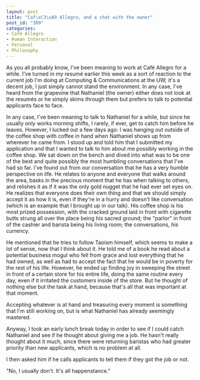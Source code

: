 ```yaml
--- 
layout: post
title: "Caf\xC3\xA9 Allegro, and a chat with the owner"
post_id: "309"
categories:
- Café Allegro
- Human Interaction
- Personal
- Philosophy
---
```

As you all probably know, I've been meaning to work at Café Allegro for a while.  I've turned in my resumé earlier this week as a sort of reaction to the current job I'm doing at Computing & Communications at the UW; it's a decent job, I just simply cannot stand the environment.  In any case, I've heard from the grapevine that Nathaniel (the owner) either does not look at the resumés or he simply skims through them but prefers to talk to potential applicants face to face.

In any case, I've been meaning to talk to Nathaniel for a while, but since he usually only works morning shifts, I rarely, if ever, get to catch him before he leaves.  However, I lucked out a few days ago: I was hanging out outside of the coffee shop with coffee in hand when Nathaniel shows up from wherever he came from.  I stood up and told him that I submitted my application and that I wanted to talk to him about me possibly working in the coffee shop.  We sat down on the bench and dived into what was to be one of the best and quite possibly the most humbling conversations that I've had so far.  I've found out from our conversation that he has a very humble perspective on life.  He relates to anyone and everyone that walks around the area, basks in the precious moment that he has when talking to others, and relishes it as if it was the only gold nugget that he had ever set eyes on.  He realizes that everyone does their own thing and that we should simply accept it as how it is, even if they're in a hurry and doesn't like conversation (which is an example that I brought up in our talk).  His coffee shop is his most prized possession, with the cracked ground laid in front with cigarette butts strung all over the place being his sacred ground; the "parlor" in front of the cashier and barista being his living room; the conversations, his currency.

He mentioned that he tries to follow Taoism himself, which seems to make a lot of sense, now that I think about it.  He told me of a book he read about a potential business mogul who fell from grace and lost everything that he had owned, as well as had to accept the fact that he would be in poverty for the rest of his life.  However, he ended up finding joy in sweeping the street in front of a certain store for his entire life, doing the same routine every day, even if it irritated the customers inside of the store.  But he thought of nothing else but the task at hand, because that's all that was important at that moment.

Accepting whatever is at hand and treasuring every moment is something that I'm still working on, but is what Nathaniel has already seemingly mastered.

Anyway, I took an early lunch break today in order to see if I could catch Nathaniel and see if he thought about giving me a job.  He hasn't really thought about it much, since there were returning baristas who had greater priority than new applicants, which is no problem at all.

I then asked him if he calls applicants to tell them if they got the job or not.

"No, I usually don't.  It's all happenstance."
